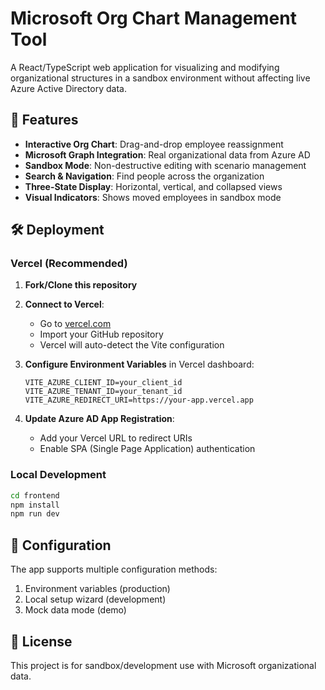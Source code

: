 # Microsoft Org Chart Management Tool

A React/TypeScript web application for visualizing and modifying organizational structures in a sandbox environment without affecting live Azure Active Directory data.

## 🚀 Features

- **Interactive Org Chart**: Drag-and-drop employee reassignment
- **Microsoft Graph Integration**: Real organizational data from Azure AD
- **Sandbox Mode**: Non-destructive editing with scenario management
- **Search & Navigation**: Find people across the organization
- **Three-State Display**: Horizontal, vertical, and collapsed views
- **Visual Indicators**: Shows moved employees in sandbox mode

## 🛠️ Deployment

### Vercel (Recommended)

1. **Fork/Clone this repository**
2. **Connect to Vercel**:
   - Go to [vercel.com](https://vercel.com)
   - Import your GitHub repository
   - Vercel will auto-detect the Vite configuration

3. **Configure Environment Variables** in Vercel dashboard:
   ```
   VITE_AZURE_CLIENT_ID=your_client_id
   VITE_AZURE_TENANT_ID=your_tenant_id  
   VITE_AZURE_REDIRECT_URI=https://your-app.vercel.app
   ```

4. **Update Azure AD App Registration**:
   - Add your Vercel URL to redirect URIs
   - Enable SPA (Single Page Application) authentication

### Local Development

```bash
cd frontend
npm install
npm run dev
```

## 🔧 Configuration

The app supports multiple configuration methods:
1. Environment variables (production)
2. Local setup wizard (development)
3. Mock data mode (demo)

## 📝 License

This project is for sandbox/development use with Microsoft organizational data.